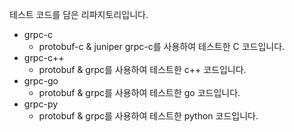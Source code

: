 테스트 코드를 담은 리파지토리입니다.

- grpc-c
  - protobuf-c & juniper grpc-c를 사용하여 테스트한 C 코드입니다.
- grpc-c++
  - protobuf & grpc를 사용하여 테스트한 c++ 코드입니다.
- grpc-go
  - protobuf & grpc를 사용하여 테스트한 go 코드입니다.
- grpc-py
  - protobuf & grpc를 사용하여 테스트한 python 코드입니다.

